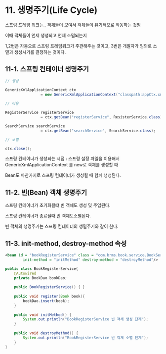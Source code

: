 # 11. 생명주기(Life Cycle)

스프링 프레임 워크는.. 객체들이 모여서 객체들이 유기적으로 작동하는 것임

이때 객체들이 언제 생성되고 언제 소멸되는지

1,2번은 자동으로 스프링 프레임워크가 주관해주는 것이고, 3번은 개발자가 임의로 소멸과 생성시기를 결정하는 것이다.

## 11-1. 스프링 컨테이너 생명주기

```java
// 생성

GenericXmlApplicationContext ctx 
				= new GenericXmlApplicationContext("classpath:appCtx.xml");
				
// 이용

RegisterService registerService
				= ctx.getBean("registerService", ResisterService.class);

SearchService searchService
				= ctx.getBean("searchService", SearchService.class);

// 소멸

ctx.close();
```

스프링 컨테이너가 생성되는 시점 : 스프링 설정 파일을 이용해서 GenericXmlApplicationContext 를 new로 객체를 생성할 때

Bean도 마찬가지로 스프링 컨테이너가 생성될 때 함께 생성된다.

## 11-2. 빈(Bean) 객체 생명주기

스프링 컨테이너가 초기화될떄 빈 객체도 생성 및 주입된다.

스프링 컨테이너가 종료될때 빈 객체도소멸된다.

빈 객체의 생명주기는 스프링 컨테이너의 생멸주기와 같이 한다.

## 11-3. init-method, destroy-method 속성

```xml
<bean id = "bookRegisterService" class = "com.brms.book.service.BookService"
		init-method = "initMethod" destroy-method = "destroyMethod"/>
```

```java
public class BookRegisterService{
	@Autowired
	private BookDao bookDao;
	
	public BookRegisterService() { }
	
	public void register(Book book){
		bookDao.insert(book);
	}
	
	public void initMethod() {
		System.out.println("BookRegisterService 빈 객체 생성 단계");
	}
	
	public void destroyMethod() {
		System.out.println("BookRegisterService 빈 객체 소멸 단계");
	}
}
```